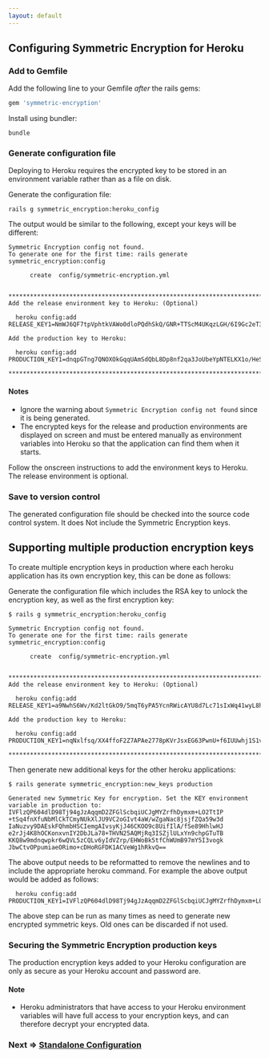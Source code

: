 ```yaml
---
layout: default
---
```


## Configuring Symmetric Encryption for Heroku


### Add to Gemfile

Add the following line to your Gemfile _after_ the rails gems:

~~~ruby
gem 'symmetric-encryption'
~~~

Install using bundler:

    bundle

### Generate configuration file

Deploying to Heroku requires the encrypted key to be stored in an environment
variable rather than as a file on disk.

Generate the configuration file:

    rails g symmetric_encryption:heroku_config

The output would be similar to the following, except your keys will be different:

~~~
Symmetric Encryption config not found.
To generate one for the first time: rails generate symmetric_encryption:config

      create  config/symmetric-encryption.yml


********************************************************************************
Add the release environment key to Heroku: (Optional)

  heroku config:add RELEASE_KEY1=NmWJ6QF7tpVphtkVAWo0dloPQdhSkQ/GNR+TTScM4UKqzLGH/6I9Gc2eT3Odau6vRwJwR8G9G1wwrrIxmIKA4SD9+WF8r8gZTFqc8SR61gkCzbpKOG2MrPFZN84Y96A9C+qPU7tGHRQwhbnPyjkjdZVVIrp8oW1DipzmxeRV5KYAJu9hoGkkd6vMmV9hVTjyAlTzgqtv1I/9olaNDPtiPLNddfG8xB2rP5pmzqkRZUZ1ihe5b9ecb+1q0N0OVV3V9NbftqKG+yb8DbPkGkA2Mraj464PA6LLYkJv7+ffLvZAf4zlv0BPaXLbx31/Zwb07j+Qx/e+m43UvdSWFHUghQ==

Add the production key to Heroku:

  heroku config:add PRODUCTION_KEY1=dnqpGTng7QNOXOkGqqUAmSdQbL8Dp8nf2qa3JoUbeYpNTELKX1o/HeSNADL4Btr7dLrdonUJvwqRp1B9EtVFRaNJBqkrKC4/0FI+km6LrAa36QGwqHXZ6XBMGoqSJ4smgIF1YgxTeZfRGMDwJ+szq7RuNSNdRd+jHQvJ8TEQYte/3oFoYkHxQVCdOIdmdhPebiqk6snRRvbilitGEnAbUTHQGzkpf8cEdCv8qfecIQoJDvDSWUzEMJ+gMm80W26xBxlfd72Raog61R5Vu5l/bv5X7+pHvtRio9xr+/HS2y+YNFNH52oUOu2dMcBcV7AFsIgSY06xtBF9fO53WcIVqA==

********************************************************************************
~~~

#### Notes

* Ignore the warning about `Symmetric Encryption config not found` since it is
being generated.
* The encrypted keys for the release and production environments are displayed on
screen and must be entered manually as environment variables into Heroku so that the
application can find them when it starts.

Follow the onscreen instructions to add the environment keys to Heroku.
The release environment is optional.

### Save to version control

The generated configuration file should be checked into the source code control system.
It does Not include the Symmetric Encryption keys.

## Supporting multiple production encryption keys

To create multiple encryption keys in production where each heroku application has its own encryption key, this can be done as follows:

Generate the configuration file which includes the RSA key to unlock the encryption key, as well as the first encryption key:

~~~
$ rails g symmetric_encryption:heroku_config

Symmetric Encryption config not found.
To generate one for the first time: rails generate symmetric_encryption:config

      create  config/symmetric-encryption.yml


********************************************************************************
Add the release environment key to Heroku: (Optional)

  heroku config:add RELEASE_KEY1=a9NwhS6Wv/Kd2ltGkO9/5mqT6yPA5YcnRWicAYU8d7Lc71sIxWq41wyL8h/jLKMUZfe2wUU/4lv0PfTJ8E6Or+5zNaFLWwuygzZgWFB2a0lyIVetV7pLgSq1ndFCzgbOoPzTSk9HL5FsJEXJgvFckPp+OP1+QUfRuYXyZ8YzMvgq33sBWNciB4W583BuOvBwvx2OT9apmIyWE9NU3+3axHq89NJs3Yo2Yg7tNVxsCBlkxhtOq6glmpoTHIxv3HPmGbG0o1rD6K94DkcWs9iV8UhxTn2l2bh/ejaNWmgJRLcECo+/y1KkChe5xiUI+TptEnNPWvDbosanAQFj94RkLg==

Add the production key to Heroku:

  heroku config:add PRODUCTION_KEY1=nqNxlfsq/XX4ffoF2Z7APAe2778pKVrJsxEG63PwnU+f6IUUwhj1S1v8iHgSIAibqW85EDWT3m1RCUPw7tAXyr3J4HpfgyTheJTIIV3RQDXC09l0Mk9n1xS77tS4xIBX+YRRuA0PYF/bHMezi69Khie6o+VL0/GKpo/Pkhrhwb/Hel90A2f+stuhrl/aXWHnM9vsKFG6Ufrusg1ZQejuoburzmQqYVorI/BVvufTxNq72stRWdKruTZlgKTEP5LMSxps28jnh4X4bZXU2StbTkOFJzGEBhDWhpepXrUgXZ+3MHHaTg45ZSj+LUFil1pBPgZKaBDDad1ATTfaXwNLJg==

********************************************************************************

~~~

Then generate new additional keys for the other heroku applications:

~~~
$ rails generate symmetric_encryption:new_keys production

Generated new Symmetric Key for encryption. Set the KEY environment variable in production to:
IVFlzQP604dlD98Tj94gJzAqqmD2ZFGlScbqiUCJgMYZrfhDymxm+LO2TtIP
+tSq4fnXfuNbMlCkTCmyNUkXlJU9VC2oGIvt4aW/wZgaNac8jsjfZQa59w3d
IaNuzvy9DAEskFQhmbHSCIemgAIvsyKjJ46CKOO9c8UifIlA/fSe89HhlwHJ
e2rJj4K8hOCKonxvnIY2DbJLa78+THVN25AQMjRq3ISZjlULxYn9chpGTuTB
KKQ8w9mdnqwpkr6wQVL5zCQLv6yIdVZrp/EHWoBk5tfChWUmB97mY5I3vogk
JbwCtvOPpumiaeORimo+cDHoRGFDK1ACVeWg1hRkvQ==
~~~

The above output needs to be reformatted to remove the newlines and to include the appropriate heroku command.
For example the above output would be added as follows:

~~~
  heroku config:add PRODUCTION_KEY1=IVFlzQP604dlD98Tj94gJzAqqmD2ZFGlScbqiUCJgMYZrfhDymxm+LO2TtIP+tSq4fnXfuNbMlCkTCmyNUkXlJU9VC2oGIvt4aW/wZgaNac8jsjfZQa59w3dIaNuzvy9DAEskFQhmbHSCIemgAIvsyKjJ46CKOO9c8UifIlA/fSe89HhlwHJe2rJj4K8hOCKonxvnIY2DbJLa78+THVN25AQMjRq3ISZjlULxYn9chpGTuTBKKQ8w9mdnqwpkr6wQVL5zCQLv6yIdVZrp/EHWoBk5tfChWUmB97mY5I3vogkJbwCtvOPpumiaeORimo+cDHoRGFDK1ACVeWg1hRkvQ==
~~~

The above step can be run as many times as need to generate new encrypted symmetric keys. Old ones can be discarded if not used.

### Securing the Symmetric Encryption production keys

The production encryption keys added to your Heroku configuration are only as secure as your
Heroku account and password are.

#### Note

* Heroku administrators that have access to your Heroku environment variables will have full
  access to your encryption keys, and can therefore decrypt your encrypted data.

### Next => [Standalone Configuration](standalone.html)
